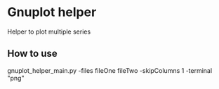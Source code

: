# Gnuplot helper
Helper to plot multiple series
## How to use
gnuplot_helper_main.py -files fileOne fileTwo -skipColumns 1 -terminal "png"
